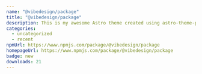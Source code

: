 ```yaml
---
name: "@vibedesign/package"
title: "@vibedesign/package"
description: This is my awesome Astro theme created using astro-theme-provider!
categories:
  - uncategorized
  - recent
npmUrl: https://www.npmjs.com/package/@vibedesign/package
homepageUrl: https://www.npmjs.com/package/@vibedesign/package
badge: new
downloads: 21
---
```

